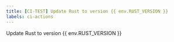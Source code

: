```yaml
---
title: [CI-TEST] Update Rust to version {{ env.RUST_VERSION }}
labels: ci-actions
---
```

Update Rust to version {{ env.RUST_VERSION }}